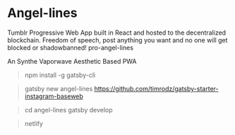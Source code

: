 # Angel-lines
Tumblr Progressive Web App built in React and hosted to the decentralized blockchain. Freedom of speech, post anything you want and no one will get blocked or shadowbanned!  pro-angel-lines



An Synthe Vaporwave Aesthetic Based PWA



> npm install -g gatsby-cli

> gatsby new angel-lines https://github.com/timrodz/gatsby-starter-instagram-baseweb

> cd angel-lines
> gatsby develop




> netlify


